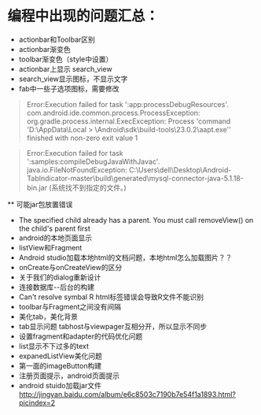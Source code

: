 # 编程中出现的问题汇总：
* actionbar和Toolbar区别
* actionbar渐变色
* toolbar渐变色（style中设置）
* actionbar上显示 search_view
* search_view显示图标，不显示文字
* fab中一些子选项图标，需要修改
>
>  Error:Execution failed for task ':app:processDebugResources'.
>  com.android.ide.common.process.ProcessException: org.gradle.process.internal.ExecException: Process 'command 'D:\AppData\Local      >  \Android\sdk\build-tools\23.0.2\aapt.exe'' finished with non-zero exit value 1
>

>
>  Error:Execution failed for task ':samples:compileDebugJavaWithJavac'.
>  java.io.FileNotFoundException: C:\Users\dell\Desktop\Android-TabIndicator-master\build\generated\mysql-connector-java-5.1.18-bin.jar (系统找不到指定的文件。)
>
** 可能jar包放置错误

* The specified child already has a parent. You must call removeView() on the child's parent first
* android的本地页面显示
* listView和Fragment
* Android studio加载本地html的文档问题，本地html怎么加载图片？？ 
* onCreate与onCreateView的区分
* 关于我们的dialog重新设计
* 连接数据库--后台的构建
* Can't resolve symbal R  html标签错误会导致R文件不能识别
* toolbar与Fragment之间没有间隔
* 美化tab，美化背景
* tab显示问题      tabhost与viewpager互相分开，所以显示不同步
* 设置fragment和adapter的代码优化问题
* list显示不下过多的text
* expanedListView美化问题
* 第一面的imageButton构建
* 注册页面提示，android页面提示
* android stuido加载jar文件 http://jingyan.baidu.com/album/e6c8503c7190b7e54f1a1893.html?picindex=2

